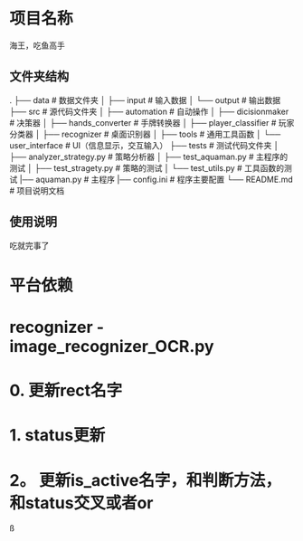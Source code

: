 # 项目名称

海王，吃鱼高手

## 文件夹结构

.
├── data                    # 数据文件夹
│   ├── input               # 输入数据
│   └── output              # 输出数据
├── src                     # 源代码文件夹
│   ├── automation          # 自动操作
│   ├── dicisionmaker       # 决策器
│   ├── hands_converter     # 手牌转换器
│   ├── player_classifier   # 玩家分类器
│   ├── recognizer          # 桌面识别器
│   ├── tools               # 通用工具函数
│   └── user_interface      # UI（信息显示，交互输入）
├── tests                   # 测试代码文件夹
│   ├── analyzer_strategy.py    # 策略分析器
│   ├── test_aquaman.py         # 主程序的测试
│   ├── test_stragety.py    # 策略的测试
│   └── test_utils.py       # 工具函数的测试
|── aquaman.py              # 主程序
|── config.ini              # 程序主要配置
└── README.md               # 项目说明文档

## 使用说明

吃就完事了



# 平台依赖

# recognizer - image_recognizer_OCR.py


# 0. 更新rect名字
# 1. status更新
# 2。 更新is_active名字，和判断方法，和status交叉或者or
ß